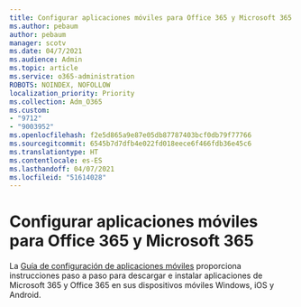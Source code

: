 ```yaml
---
title: Configurar aplicaciones móviles para Office 365 y Microsoft 365
ms.author: pebaum
author: pebaum
manager: scotv
ms.date: 04/7/2021
ms.audience: Admin
ms.topic: article
ms.service: o365-administration
ROBOTS: NOINDEX, NOFOLLOW
localization_priority: Priority
ms.collection: Adm_O365
ms.custom:
- "9712"
- "9003952"
ms.openlocfilehash: f2e5d865a9e87e05db87787403bcf0db79f77766
ms.sourcegitcommit: 6545b7d7dfb4e022fd018eece6f466fdb36e45c6
ms.translationtype: HT
ms.contentlocale: es-ES
ms.lasthandoff: 04/07/2021
ms.locfileid: "51614028"
---
```

# <a name="set-up-mobile-apps-for-office-365-and-microsoft-365"></a>Configurar aplicaciones móviles para Office 365 y Microsoft 365

La [Guía de configuración de aplicaciones móviles](https://go.microsoft.com/fwlink/?linkid=2142115) proporciona instrucciones paso a paso para descargar e instalar aplicaciones de Microsoft 365 y Office 365 en sus dispositivos móviles Windows, iOS y Android.